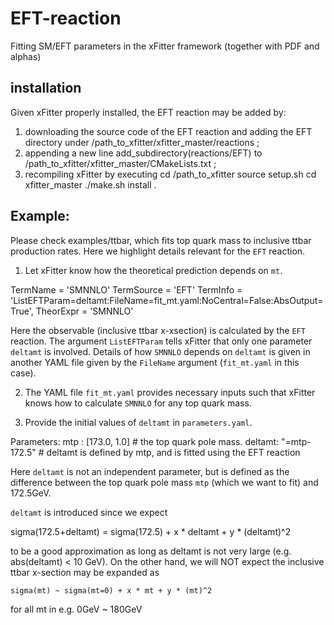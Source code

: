 # EFT-reaction
Fitting SM/EFT parameters in the xFitter framework (together with PDF and alphas)

## installation
Given xFitter properly installed, the EFT reaction may be added by:

1. downloading the source code of the EFT reaction
   and adding the EFT directory under /path_to_xfitter/xfitter_master/reactions ;
2. appending a new line
   add_subdirectory(reactions/EFT)
   to /path_to_xfitter/xfitter_master/CMakeLists.txt ;
3. recompiling xFitter by executing
  cd /path_to_xfitter
  source setup.sh
  cd xfitter_master
  ./make.sh install .

## Example:
Please check examples/ttbar, which fits top quark mass to inclusive
ttbar production rates.  Here we highlight details relevant for the
`EFT` reaction.

1. Let xFitter know how the theoretical prediction depends on `mt`. 

  TermName = 'SMNNLO'
  TermSource = 'EFT'
  TermInfo =
    'ListEFTParam=deltamt:FileName=fit_mt.yaml:NoCentral=False:AbsOutput=True',
  TheorExpr = 'SMNNLO'

Here the observable (inclusive ttbar x-xsection) is calculated by the
`EFT` reaction.  The argument `ListEFTParam` tells xFitter that only
one parameter `deltamt` is involved.  Details of how `SMNNLO` depends
on `deltamt` is given in another YAML file given by the `FileName`
argument (`fit_mt.yaml` in this case).

2. The YAML file `fit_mt.yaml` provides necessary inputs such that
xFitter knows how to calculate `SMNNLO` for any top quark mass.

3. Provide the initial values of `deltamt` in `parameters.yaml`.

  Parameters:
    mtp    : [173.0, 1.0] # the top quark pole mass.
    deltamt: "=mtp-172.5" # deltamt is defined by mtp, and is fitted using the EFT reaction

Here `deltamt` is not an independent parameter, but is defined as the
difference between the top quark pole mass `mtp` (which we want to
fit) and 172.5GeV.

`deltamt` is introduced since we expect

   sigma(172.5+deltamt) = sigma(172.5) + x * deltamt + y * (deltamt)^2

to be a good approximation as long as deltamt is not very large
(e.g. abs(deltamt) < 10 GeV).  On the other hand, we will NOT expect the
inclusive ttbar x-section may be expanded as

    sigma(mt) ~ sigma(mt=0) + x * mt + y * (mt)^2

for all mt in e.g. 0GeV ~ 180GeV
